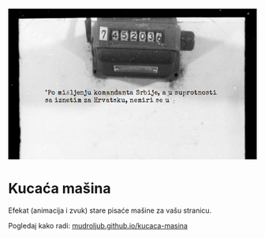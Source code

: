 [![](screen.png)](https://mudroljub.github.io/kucaca-masina/)

# Kucaća mašina

Efekat (animacija i zvuk) stare pisaće mašine za vašu stranicu.

Pogledaj kako radi: [mudroljub.github.io/kucaca-masina](https://mudroljub.github.io/kucaca-masina/)

